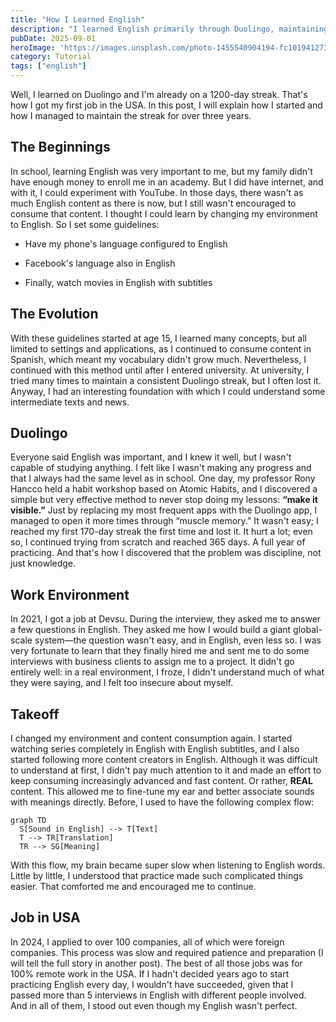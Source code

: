 ```yaml
---
title: "How I Learned English"
description: "I learned English primarily through Duolingo, maintaining a 1200-day streak, which ultimately helped me secure my first job in the USA. This post details my initial struggles and how I consistently practiced for over three years. It highlights the journey from self-study with limited resources to successfully navigating professional interviews."
pubDate: 2025-09-01
heroImage: 'https://images.unsplash.com/photo-1455540904194-fc101941273a?ixlib=rb-4.1.0&q=85&fm=jpg&crop=entropy&cs=srgb'
category: Tutorial
tags: ["english"]
---
```


Well, I learned on Duolingo and I'm already on a 1200-day streak. That's how I got my first job in the USA. In this post, I will explain how I started and how I managed to maintain the streak for over three years.

## The Beginnings

In school, learning English was very important to me, but my family didn't have enough money to enroll me in an academy. But I did have internet, and with it, I could experiment with YouTube. In those days, there wasn't as much English content as there is now, but I still wasn't encouraged to consume that content. I thought I could learn by changing my environment to English. So I set some guidelines:

- Have my phone's language configured to English

- Facebook's language also in English

- Finally, watch movies in English with subtitles

## The Evolution

With these guidelines started at age 15, I learned many concepts, but all limited to settings and applications, as I continued to consume content in Spanish, which meant my vocabulary didn't grow much. Nevertheless, I continued with this method until after I entered university. At university, I tried many times to maintain a consistent Duolingo streak, but I often lost it. Anyway, I had an interesting foundation with which I could understand some intermediate texts and news.

## Duolingo

Everyone said English was important, and I knew it well, but I wasn't capable of studying anything. I felt like I wasn't making any progress and that I always had the same level as in school. One day, my professor Rony Hancco held a habit workshop based on Atomic Habits, and I discovered a simple but very effective method to never stop doing my lessons: **“make it visible.”** Just by replacing my most frequent apps with the Duolingo app, I managed to open it more times through “muscle memory.” It wasn't easy; I reached my first 170-day streak the first time and lost it. It hurt a lot; even so, I continued trying from scratch and reached 365 days. A full year of practicing. And that's how I discovered that the problem was discipline, not just knowledge.

## Work Environment

In 2021, I got a job at Devsu. During the interview, they asked me to answer a few questions in English. They asked me how I would build a giant global-scale system—the question wasn't easy, and in English, even less so. I was very fortunate to learn that they finally hired me and sent me to do some interviews with business clients to assign me to a project. It didn't go entirely well: in a real environment, I froze, I didn't understand much of what they were saying, and I felt too insecure about myself.

## Takeoff

I changed my environment and content consumption again. I started watching series completely in English with English subtitles, and I also started following more content creators in English. Although it was difficult to understand at first, I didn't pay much attention to it and made an effort to keep consuming increasingly advanced and fast content. Or rather, **REAL** content. This allowed me to fine-tune my ear and better associate sounds with meanings directly. Before, I used to have the following complex flow:

```mermaid
graph TD
  S[Sound in English] --> T[Text]
  T --> TR[Translation] 
  TR --> SG[Meaning]
```

With this flow, my brain became super slow when listening to English words. Little by little, I understood that practice made such complicated things easier. That comforted me and encouraged me to continue.

## Job in USA

In 2024, I applied to over 100 companies, all of which were foreign companies. This process was slow and required patience and preparation (I will tell the full story in another post). The best of all those jobs was for 100% remote work in the USA. If I hadn't decided years ago to start practicing English every day, I wouldn't have succeeded, given that I passed more than 5 interviews in English with different people involved. And in all of them, I stood out even though my English wasn't perfect.